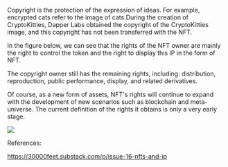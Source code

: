 Copyright is the protection of the expression of ideas. For example, encrypted cats refer to the image of cats.During the creation of CryptoKitties, Dapper Labs obtained the copyright of the CryptoKitties image, and this copyright has not been transferred with the NFT.

In the figure below, we can see that the rights of the NFT owner are mainly the right to control the token and the right to display this IP in the form of NFT.

The copyright owner still has the remaining rights, including: distribution, reproduction, public performance, display, and related derivatives.

Of course, as a new form of assets, NFT's rights will continue to expand with the development of new scenarios such as blockchain and meta-universe. The current definition of the rights it obtains is only a very early stage.

![](/nft_docs/images/077672629E94F3518F41C8C2D7175E24.jpg)

References:

<https://30000feet.substack.com/p/issue-16-nfts-and-ip>